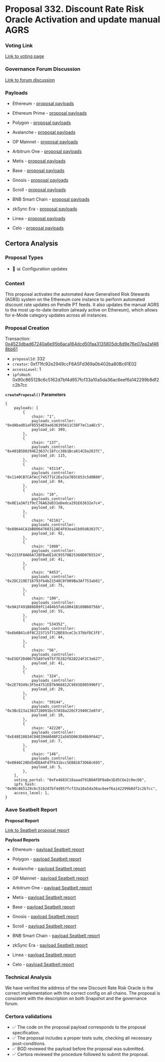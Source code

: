# Proposal 332. Discount Rate Risk Oracle Activation and update manual AGRS

### Voting Link
[Link to voting page](https://vote.onaave.com/proposal/?proposalId=332)

### Governance Forum Discussion
[Link to forum discussion](https://governance.aave.com/t/technical-maintenance-proposals/15274/93)

### Payloads

* Ethereum - [proposal payloads](https://etherscan.io/address/0x77242C29012708fC7Dd6d59008F5dFebb24332e3)

* Ethereum Prime - [proposal payloads](https://etherscan.io/address/0x5b730B35b3C72E23B01E0015B6425d87e18745D3)

* Polygon - [proposal payloads](https://polygonscan.com/address/0x15d787228CF065dc77d18E773dab8102e20e32B9)

* Avalanche - [proposal payloads](https://snowtrace.io/address/0x4Ba8E4d02dCcad1a443FC8B1296Ca0194EbAd4b5)

* OP Mainnet - [proposal payloads](https://optimistic.etherscan.io/address/0x59ef87f23049374F6D4dB086982AFAc4Cf7b81AA)

* Arbitrum One - [proposal payloads](https://arbiscan.io/address/0xda52975C8AAB4bfa46EF918a2088F338aF88FCf0)

* Metis - [proposal payloads](https://explorer.metis.io/address/0x4D9144Da88A9E81d9EACB29c7B5A0bBfBBc5c097)

* Base - [proposal payloads](https://basescan.org/address/0x0Aa5BB8D3038B93FBd080BD9eFe761efAC467afe)

* Gnosis - [proposal payloads](https://gnosisscan.io/address/0x6BDCDCb5E995aA719089D0329381e2533f5e11c6)

* Scroll - [proposal payloads](https://scrollscan.com/address/0x5F784e558e3E946f1aDD0269208d415C5b3A606A)

* BNB Smart Chain - [proposal payloads](https://bscscan.com/address/0x53F247E6A237a8324a1154B3F424C063F19B3E60)

* zkSync Era - [proposal payloads](https://era.zksync.network/address/0xdee32259a89BA21f4aD1c992f3a7260644f906b4)

* Linea - [proposal payloads](https://lineascan.build//0x40b3aD48ffd85A84563e607069ba1C1DDC4716C3)

* Celo - [proposal payloads](https://celo.blockscout.com//0x48872dc471163148C699D5A9AFeE49Fa0C15102F)



## Certora Analysis

### Proposal Types

* :wrench: :bar_chart: Configuration updates


### Context
This proposal activates the automated Aave Generalised Risk Stewards (AGRS) system on the Ethereum core instance to perform automated discount rate updates on Pendle PT feeds. It also updates the manual AGRS to the most up-to-date iteration (already active on Ethereum), which allows for e-Mode category updates across all instances.

### Proposal Creation
Transaction: [0x4523dbad67240a6e95b6aca164dcd50faa3135805dc8d9e76e07ea2af468bb61](https://etherscan.io/tx/0x4523dbad67240a6e95b6aca164dcd50faa3135805dc8d9e76e07ea2af468bb61)
- `proposalId`: 332
- `creator`: 0xf71fc92e2949ccF6A5Fd369a0b402ba80Bc61E02
- `accessLevel`: 1
- `ipfsHash`: 0x90c865128c6c5162d7bf4d957fcf33a10a5da36ac6eef6a142299b8df2c2b7cc

**`createProposal()` Parameters**
```
{
    payloads: [
        {
            chain: "1",
            payloads_controller: "0xdAbad81aF85554E9ae636395611C58F7eC1aAEc5",
            payload_id: 309,
        },
        {
            chain: "137",
            payloads_controller: "0x401B5D0294E23637c18fcc38b1Bca814CDa2637C",
            payload_id: 115,
        },
        {
            chain: "43114",
            payloads_controller: "0x1140CB7CAfAcC745771C2Ea31e7B5C653c5d0B80",
            payload_id: 84,
        },
        {
            chain: "10",
            payloads_controller: "0x0E1a3Af1f9cC76A62eD31eDedca291E63632e7c4",
            payload_id: 78,
        },
        {
            chain: "42161",
            payloads_controller: "0x89644CA1bB8064760312AE4F03ea41b05dA3637C",
            payload_id: 92,
        },
        {
            chain: "1088",
            payloads_controller: "0x2233F8A66A728FBa6E1dC95570B25360D07D5524",
            payload_id: 41,
        },
        {
            chain: "8453",
            payloads_controller: "0x2DC219E716793fb4b21548C0f009Ba3Af753ab01",
            payload_id: 75,
        },
        {
            chain: "100",
            payloads_controller: "0x9A1F491B86D09fC1484b5fab10041B189B60756b",
            payload_id: 55,
        },
        {
            chain: "534352",
            payloads_controller: "0x6b6B41c0f8C223715f712BE83ceC3c37bbfDC3fE",
            payload_id: 44,
        },
        {
            chain: "56",
            payloads_controller: "0xE5EF2Dd06755A97e975f7E282f828224F2C3e627",
            payload_id: 41,
        },
        {
            chain: "324",
            payloads_controller: "0x2E79349c3F5e4751E87b966812C9E65E805996F1",
            payload_id: 29,
        },
        {
            chain: "59144",
            payloads_controller: "0x3BcE23a1363728091bc57A58a226CF2940C2e074",
            payload_id: 10,
        },
        {
            chain: "42220",
            payloads_controller: "0xE48E10834C04E394A04BF22a565D063D40b9FA42",
            payload_id: 7,
        },
        {
            chain: "146",
            payloads_controller: "0x0846C28Dd54DEA4Fd7Fb31bcc5EB81673D68c695",
            payload_id: 5,
        },
    ],
    voting_portal: "0xFe4683C18aaad791B6AFDF0a8e1Ed5C6e2c9ecD6",
    ipfs_hash: "0x90c865128c6c5162d7bf4d957fcf33a10a5da36ac6eef6a142299b8df2c2b7cc",
    access_level: 1,
}
```

### Aave Seatbelt Report
**Proposal Report**

[Link to Seatbelt proposal report](https://github.com/bgd-labs/seatbelt-gov-v3/blob/main/reports/proposals/332.md)

**Payload Reports**

* Ethereum - [payload Seatbelt report](https://github.com/bgd-labs/seatbelt-gov-v3/blob/main/reports/payloads/1/0xdAbad81aF85554E9ae636395611C58F7eC1aAEc5/309.md)

* Polygon - [payload Seatbelt report](https://github.com/bgd-labs/seatbelt-gov-v3/blob/main/reports/payloads/137/0x401B5D0294E23637c18fcc38b1Bca814CDa2637C/115.md)

* Avalanche - [payload Seatbelt report](https://github.com/bgd-labs/seatbelt-gov-v3/blob/main/reports/payloads/43114/0x1140CB7CAfAcC745771C2Ea31e7B5C653c5d0B80/84.md)

* OP Mainnet - [payload Seatbelt report](https://github.com/bgd-labs/seatbelt-gov-v3/blob/main/reports/payloads/10/0x0E1a3Af1f9cC76A62eD31eDedca291E63632e7c4/78.md)

* Arbitrum One - [payload Seatbelt report](https://github.com/bgd-labs/seatbelt-gov-v3/blob/main/reports/payloads/42161/0x89644CA1bB8064760312AE4F03ea41b05dA3637C/92.md)

* Metis - [payload Seatbelt report](https://github.com/bgd-labs/seatbelt-gov-v3/blob/main/reports/payloads/1088/0x2233F8A66A728FBa6E1dC95570B25360D07D5524/41.md)

* Base - [payload Seatbelt report](https://github.com/bgd-labs/seatbelt-gov-v3/blob/main/reports/payloads/8453/0x2DC219E716793fb4b21548C0f009Ba3Af753ab01/75.md)

* Gnosis - [payload Seatbelt report](https://github.com/bgd-labs/seatbelt-gov-v3/blob/main/reports/payloads/100/0x9A1F491B86D09fC1484b5fab10041B189B60756b/55.md)

* Scroll - [payload Seatbelt report](https://github.com/bgd-labs/seatbelt-gov-v3/blob/main/reports/payloads/534352/0x6b6B41c0f8C223715f712BE83ceC3c37bbfDC3fE/44.md)

* BNB Smart Chain - [payload Seatbelt report](https://github.com/bgd-labs/seatbelt-gov-v3/blob/main/reports/payloads/56/0xE5EF2Dd06755A97e975f7E282f828224F2C3e627/41.md)

* zkSync Era - [payload Seatbelt report](https://github.com/bgd-labs/seatbelt-gov-v3/blob/main/reports/payloads/324/0x2E79349c3F5e4751E87b966812C9E65E805996F1/29.md)

* Linea - [payload Seatbelt report](https://github.com/bgd-labs/seatbelt-gov-v3/blob/main/reports/payloads/59144/0x3BcE23a1363728091bc57A58a226CF2940C2e074/10.md)

* Celo - [payload Seatbelt report](https://github.com/bgd-labs/seatbelt-gov-v3/blob/main/reports/payloads/42220/0xE48E10834C04E394A04BF22a565D063D40b9FA42/7.md)


### Technical Analysis
We have verified the address of the new Discount Rate Risk Oracle is the correct implementation with the correct config on all chains.
The proposal is consistent with the description on both Snapshot and the governance forum.

### Certora validations
* :white_check_mark: The code on the proposal payload corresponds to the proposal specification.
* :white_check_mark: The proposal includes a proper tests suite, checking all necessary post-conditions.
* :white_check_mark: BGD reviewed the payload before the proposal was submitted.
* :white_check_mark: Certora reviewed the procedure followed to submit the proposal.